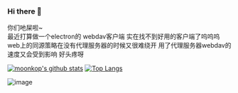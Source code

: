 ### Hi there 👋
你们吔屎啦~  
最近打算做一个electron的 webdav客户端 实在找不到好用的客户端了呜呜呜 web上的同源策略在没有代理服务器的时候又很难绕开 用了代理服务器webdav的速度又会受到影响 好头疼呀

[![moonkop's github stats](https://github-readme-stats.vercel.app/api?username=moonkop&show_icons=true&theme=buefy&count_private=true)](https://github.com/anuraghazra/github-readme-stats)
[![Top Langs](https://github-readme-stats.vercel.app/api/top-langs/?username=moonkop&hide=c&count_private=true)](https://github.com/anuraghazra/github-readme-stats)


![image](https://github.com/saadeghi/saadeghi/blob/master/dino.gif)
<!--

Here are some ideas to get you started:

- 🔭 I’m currently working on ...
- 🌱 I’m currently learning ...
- 👯 I’m looking to collaborate on ...
- 🤔 I’m looking for help with ...
- 💬 Ask me about ...
- 📫 How to reach me: ...
- 😄 Pronouns: ...
- ⚡ Fun fact: ...
-->
